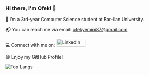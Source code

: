 ### Hi there, I'm Ofek! 👋
:open_book: I’m a 3rd-year Computer Science student at Bar-Ilan University.

:mailbox_with_mail: You can reach me via email: ofekyemini87@gmail.com

:computer: Connect with me on: 
<a href="https://www.linkedin.com/in/ofek-yemini-91792b254/" target="_blank">
<img src="https://img.shields.io/badge/LinkedIn-0077B5?style=for-the-badge&logo=linkedin&logoColor=white" alt="LinkedIn" height="25" width="90"/>
</a>

:smile: Enjoy my GitHub Profile! 

![Top Langs](https://github-readme-stats.vercel.app/api/top-langs/?username=ofekyem&layout=compact)
